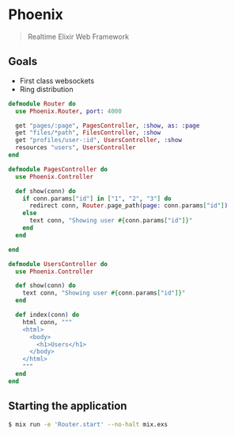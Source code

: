 # Phoenix
> Realtime Elixir Web Framework

## Goals
- First class websockets
- Ring distribution

```elixir
defmodule Router do
  use Phoenix.Router, port: 4000

  get "pages/:page", PagesController, :show, as: :page
  get "files/*path", FilesController, :show
  get "profiles/user-:id", UsersController, :show
  resources "users", UsersController
end

defmodule PagesController do
  use Phoenix.Controller

  def show(conn) do
    if conn.params["id"] in ["1", "2", "3"] do
      redirect conn, Router.page_path(page: conn.params["id"])
    else
      text conn, "Showing user #{conn.params["id"]}"
    end
  end

end

defmodule UsersController do
  use Phoenix.Controller

  def show(conn) do
    text conn, "Showing user #{conn.params["id"]}"
  end

  def index(conn) do
    html conn, """
    <html>
      <body>
        <h1>Users</h1>
      </body>
    </html>
    """
  end
end
```

## Starting the application

```bash
$ mix run -e 'Router.start' --no-halt mix.exs
```

